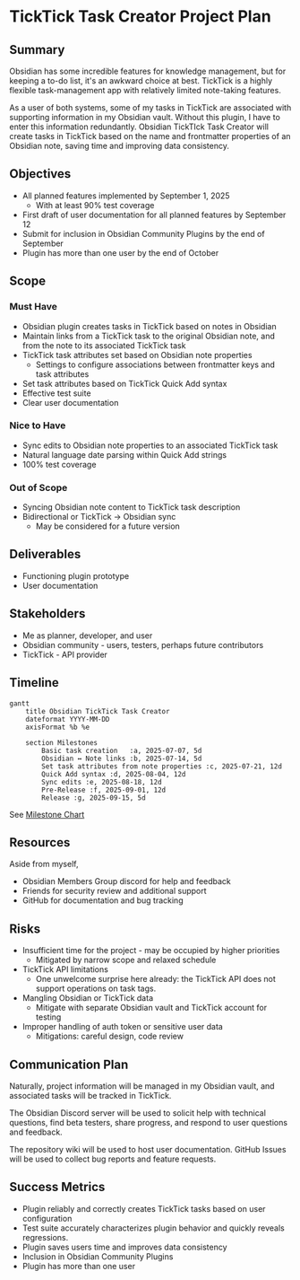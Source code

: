 # TickTick Task Creator Project Plan

## Summary

Obsidian has some incredible features for knowledge management, but for keeping a to-do list, it's an awkward choice at best. TickTick is a highly flexible task-management app with relatively limited note-taking features.

As a user of both systems, some of my tasks in TickTick are associated with supporting information in my Obsidian vault. Without this plugin, I have to enter this information redundantly. Obsidian TickTIck Task Creator will create tasks in TickTick based on the name and frontmatter properties of an Obsidian note, saving time and improving data consistency.

## Objectives

- All planned features implemented by September 1, 2025
  - With at least 90% test coverage
- First draft of user documentation for all planned features by September 12
- Submit for inclusion in Obsidian Community Plugins by the end of September
- Plugin has more than one user by the end of October

## Scope

### Must Have

- Obsidian plugin creates tasks in TickTick based on notes in Obsidian
- Maintain links from a TickTick task to the original Obsidian note, and from the note to its associated TickTick task
- TickTick task attributes set based on Obsidian note properties
  - Settings to configure associations between frontmatter keys and task attributes
- Set task attributes based on TickTick Quick Add syntax
- Effective test suite
- Clear user documentation

### Nice to Have

- Sync edits to Obsidian note properties to an associated TickTick task
- Natural language date parsing within Quick Add strings
- 100% test coverage

### Out of Scope

- Syncing Obsidian note content to TickTick task description
- Bidirectional or TickTick → Obsidian sync
  - May be considered for a future version

## Deliverables

- Functioning plugin prototype
- User documentation

## Stakeholders

- Me as planner, developer, and user
- Obsidian community - users, testers, perhaps future contributors
- TickTick - API provider

## Timeline

```mermaid
gantt
    title Obsidian TickTick Task Creator
    dateformat YYYY-MM-DD
    axisFormat %b %e

    section Milestones
        Basic task creation   :a, 2025-07-07, 5d
        Obsidian ↔ Note links :b, 2025-07-14, 5d
        Set task attributes from note properties :c, 2025-07-21, 12d
        Quick Add syntax :d, 2025-08-04, 12d
        Sync edits :e, 2025-08-18, 12d
        Pre-Release :f, 2025-09-01, 12d
        Release :g, 2025-09-15, 5d
```

See [Milestone Chart](Milestones.md)

## Resources

Aside from myself,

- Obsidian Members Group discord for help and feedback
- Friends for security review and additional support
- GitHub for documentation and bug tracking

## Risks

- Insufficient time for the project - may be occupied by higher priorities
  - Mitigated by narrow scope and relaxed schedule
- TickTick API limitations
  - One unwelcome surprise here already: the TickTick API does not support operations on task tags.
- Mangling Obsidian or TickTick data
  - Mitigate with separate Obsidian vault and TickTick account for testing
- Improper handling of auth token or sensitive user data
  - Mitigations: careful design, code review

## Communication Plan

Naturally, project information will be managed in my Obsidian vault, and associated tasks will be tracked in TickTick.

The Obsidian Discord server will be used to solicit help with technical questions, find beta testers, share progress, and respond to user questions and feedback.

The repository wiki will be used to host user documentation. GitHub Issues will be used to collect bug reports and feature requests.

## Success Metrics

- Plugin reliably and correctly creates TickTick tasks based on user configuration
- Test suite accurately characterizes plugin behavior and quickly reveals regressions.
- Plugin saves users time and improves data consistency
- Inclusion in Obsidian Community Plugins
- Plugin has more than one user
